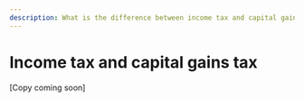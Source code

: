 ```yaml
---
description: What is the difference between income tax and capital gains tax?
---
```


# Income tax and capital gains tax

&#x20;\[Copy coming soon]
